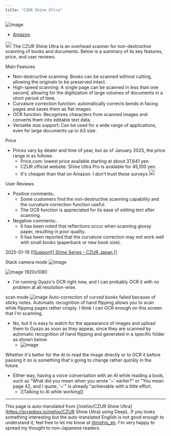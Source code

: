 ```yaml
---
title: "CZUR Shine Ultra"
---
```


![image](https://gyazo.com/215e483fc3f2131a48f32b004d1f1091/thumb/1000)
- [Amazon](https://amzn.to/42aLnk0)

<img src='https://scrapbox.io/api/pages/nishio-en/gpt/icon' alt='gpt.icon' height="19.5"/>
The CZUR Shine Ultra is an overhead scanner for non-destructive scanning of books and documents. Below is a summary of its key features, price, and user reviews.

Main Features
- Non-destructive scanning: Books can be scanned without cutting, allowing the originals to be preserved intact.
- High-speed scanning: A single page can be scanned in less than one second, allowing for the digitization of large volumes of documents in a short period of time.
- Curvature correction function: automatically corrects bends in facing pages and saves them as flat images.
- OCR function: Recognizes characters from scanned images and converts them into editable text data.
- Versatile size support: Can be used for a wide range of applications, even for large documents up to A3 size.

Price
- Prices vary by dealer and time of year, but as of January 2025, the price range is as follows
    - Price.com: lowest price available starting at about 37,641 yen.
    - CZUR official website: Shine Ultra Pro is available for 45,100 yen.
    - It's cheaper than that on Amazon. I don't trust these surveys.<img src='https://scrapbox.io/api/pages/nishio-en/nishio/icon' alt='nishio.icon' height="19.5"/>

User Reviews
- Positive comments:.
    - Some customers find the non-destructive scanning capability and the curvature correction function useful.
    - The OCR function is appreciated for its ease of editing text after scanning.
- Negative comments:.
    - It has been noted that reflections occur when scanning glossy paper, resulting in poor quality.
    - It has been reported that the curvature correction may not work well with small books (paperback or new book size).

2025-01-19
[[[Support]] Shine Series - CZUR Japan []](https://czur.jp/pages/support-shine500-800)

Stack camera mode
![image](https://gyazo.com/ae854a0e228814678b9636c125f95b40/thumb/1000)

![image](https://gyazo.com/b5c7d5a4fbf3b18ac540d239ff7b7671/thumb/1000)
1920x1080
- I'm running Gyazo's OCR right now, and I can probably OCR it with no problem at all resolution-wise.

scan mode
![image](https://gyazo.com/b0c5523634a6d9546c6bcc72e11acbda/thumb/1000)
Auto-correction of curved books failed because of sticky notes.
Automatic recognition of hand flipping allows you to scan while flipping pages rather crisply.
I think I can OCR enough on this screen that I'm scanning.
- No, but it is easy to watch for the appearance of images and upload them to Gyazo as soon as they appear, since they are scanned by automatic recognition of hand flipping and generated in a specific folder as shown below.
    - ![image](https://gyazo.com/4b6d98bf3bcf298318ac50572979d4b7/thumb/1000)

Whether it's better for the AI to read the image directly or to OCR it before passing it on is something that's going to change rather quickly in the future.
- Either way, having a voice conversation with an AI while reading a book, such as "What did you mean when you wrote '~' earlier?" or "You mean page 42, and I quote, '~'" is already "achievable with a little effort.
    - [[Talking to AI while working]]

---
This page is auto-translated from [/nishio/CZUR Shine Ultra](https://scrapbox.io/nishio/CZUR Shine Ultra) using DeepL. If you looks something interesting but the auto-translated English is not good enough to understand it, feel free to let me know at [@nishio_en](https://twitter.com/nishio_en). I'm very happy to spread my thought to non-Japanese readers.
